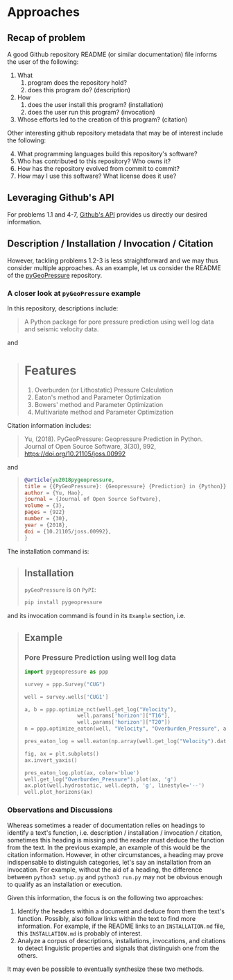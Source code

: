# Approaches
## Recap of problem
A good Github repository README (or similar documentation) file informs the user of the following:
1. What
    1. program does the repository hold?
    2. does this program do? (description)
2. How
    1. does the user install this program? (installation)
    2. does the user run this program? (invocation)
3. Whose efforts led to the creation of this program? (citation)

Other interesting github repository metadata that may be of interest include the following:

4. What programming languages build this repository's software?
5. Who has contributed to this repository? Who owns it?
6. How has the repository evolved from commit to commit?
7. How may I use this software? What license does it use?

## Leveraging Github's API
For problems 1.1 and 4-7, [Github's API](https://developer.github.com/v3/) provides us directly our desired information. 

## Description / Installation / Invocation / Citation 
However, tackling problems 1.2-3 is less straightforward and we may thus consider multiple approaches. As an example, let us consider the README of the [pyGeoPressure](https://github.com/whimian/pyGeoPressure) repository.

### A closer look at `pyGeoPressure` example
In this repository, descriptions include:
> A Python package for pore pressure prediction using well log data and seismic velocity data.

and

> # Features
>
> 1. Overburden (or Lithostatic) Pressure Calculation
> 2. Eaton's method and Parameter Optimization
> 3. Bowers' method and Parameter Optimization
> 4. Multivariate method and Parameter Optimization

Citation information includes:
> Yu, (2018). PyGeoPressure: Geopressure Prediction in Python. Journal of Open Source Software, 3(30), 992, https://doi.org/10.21105/joss.00992

and
> ```bibtex 
> @article{yu2018pygeopressure,
> title = {{PyGeoPressure}: {Geopressure} {Prediction} in {Python}},
> author = {Yu, Hao},
> journal = {Journal of Open Source Software},
> volume = {3},
> pages = {922}
> number = {30},
> year = {2018},
> doi = {10.21105/joss.00992},
>}
>```
The installation command is:
> ## Installation
>
> `pyGeoPressure` is on `PyPI`:
>
> ```bash
> pip install pygeopressure
> ```
and its invocation command is found in its `Example` section, i.e.
> ## Example
>
> ### Pore Pressure Prediction using well log data
>
> ```python
> import pygeopressure as ppp
>
> survey = ppp.Survey("CUG")
> 
> well = survey.wells['CUG1']
>
> a, b = ppp.optimize_nct(well.get_log("Velocity"),
>                  well.params['horizon']["T16"],
>                  well.params['horizon']["T20"])
> n = ppp.optimize_eaton(well, "Velocity", "Overburden_Pressure", a, b)
>
> pres_eaton_log = well.eaton(np.array(well.get_log("Velocity").data), n)
>
> fig, ax = plt.subplots()
> ax.invert_yaxis()
>
> pres_eaton_log.plot(ax, color='blue')
> well.get_log("Overburden_Pressure").plot(ax, 'g')
> ax.plot(well.hydrostatic, well.depth, 'g', linestyle='--')
> well.plot_horizons(ax)
> ```

### Observations and Discussions
Whereas sometimes a reader of documentation relies on headings to identify a text's function, i.e. description / installation / invocation / citation, sometimes this heading is missing and the reader must deduce the function from the text. In the previous example, an example of this would be the citation information. However, in other circumstances, a heading may prove indispensable to distinguish categories, let's say an installation from an invocation. For example, without the aid of a heading, the difference between `python3 setup.py` and `python3 run.py` may not be obvious enough to qualify as an installation or execution.

Given this information, the focus is on the following two approaches:

1. Identify the headers within a document and deduce from them the text's function. Possibly, also follow links within the text to find more information. For example, if the README links to an `INSTALLATION.md` file, this `INSTALLATION.md` is probably of interest.
2. Analyze a corpus of descriptions, installations, invocations, and citations to detect linguistic properties and signals that distinguish one from the others.

It may even be possible to eventually synthesize these two methods.